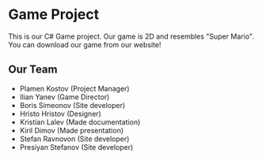 # Game Project
This is our C# Game project. Our game is 2D and resembles "Super Mario".
You can download our game from our website!

## Our Team

- Plamen Kostov (Project Manager)
- Ilian Yanev (Game Director)
- Boris Simeonov (Site developer)
- Hristo Hristov (Designer)
- Kristian Lalev (Made documentation)
- Kiril Dimov (Made presentation)
- Stefan Ravnovon (Site developer)
- Presiyan Stefanov (Site developer)
